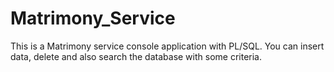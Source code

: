 # Matrimony_Service
This is a Matrimony service console application with PL/SQL. You can insert data, delete and also search the database with some criteria.
